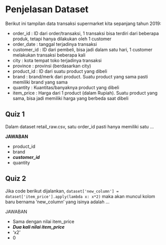 # Penjelasan Dataset

Berikut ini tampilan data transaksi supermarket kita sepanjang tahun 2019:<br>

- order_id : ID dari order/transaksi, 1 transaksi bisa terdiri dari beberapa produk, tetapi hanya dilakukan oleh 1 customer<br>
- order_date : tanggal terjadinya transaksi<br>
- customer_id : ID dari pembeli, bisa jadi dalam satu hari, 1 customer melakukan transaksi beberapa kali<br>
- city : kota tempat toko terjadinya transaksi<br>
- province : provinsi (berdasarkan city)<br>
- product_id : ID dari suatu product yang dibeli<br>
- brand : brand/merk dari product. Suatu product yang sama pasti memiliki brand yang sama<br>
- quantity : Kuantitas/banyaknya product yang dibeli<br>
- item_price : Harga dari 1 product (dalam Rupiah). Suatu product yang sama, bisa jadi memiliki harga yang berbeda saat dibeli<br>

## Quiz 1

Dalam dataset retail_raw.csv, satu order_id pasti hanya memiliki satu …<br>

**JAWABAN**

- product_id
- brand
- **_customer_id_**
- quantity

## Quiz 2

Jika code berikut dijalankan,
<code>dataset['new_column'] = dataset['item_price'].apply(lambda x: x\*2)</code>
maka akan muncul kolom baru bernama ‘new_column’ yang isinya adalah ...

JAWABAN

- Sama dengan nilai item_price
- **_Dua kali nilai item_price_**
- ‘x2’
- 0
